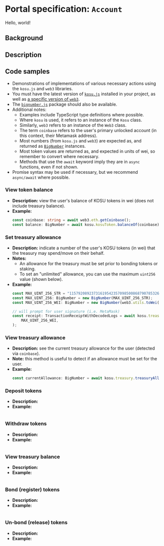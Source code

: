 # Portal specification: `Account`

Hello, world!

## Background

## Description

## Code samples

- Demonstrations of implementations of various necessary actions using the `kosu.js` and `web3` libraries.
- You must have the latest version of [`kosu.js`](https://www.npmjs.com/package/@kosu/kosu.js) installed in your project, as well as [a specific version of `web3`](https://www.npmjs.com/package/web3/v/1.0.0-beta.37). 
- The [`bignumber.js`](https://www.npmjs.com/package/bignumber.js) package should also be available. 
- Additional notes:
  - Examples include TypeScript type definitions where possible.
  - Where `kosu` is used, it refers to an instance of the `Kosu` class.
  - Similarly, `web3` refers to an instance of the `Web3` class.
  - The term `coinbase` refers to the user's primary unlocked account (in this context, their Metamask address).
  - Most numbers (from `kosu.js` and `web3`) are expected as, and returned as [`BigNumber`](https://www.npmjs.com/package/bignumber.js) instances.
  - Most token values are returned as, and expected in units of wei, so remember to convert where necessary.
  - Methods that use the `await` keyword imply they are in `async` functions, even if not shown.
 - Promise syntax may be used if necessary, but we recommend `async/await` where possible.

### View token balance
- **Description:** view the user's balance of KOSU tokens in wei (does not include treasury balance).
- **Example:**
  ```typescript
  const coinbase: string = await web3.eth.getCoinbase();
  const balance: BigNumber = await kosu.kosuToken.balanceOf(coinbase);
  ```

### Set treasury allowance
- **Description:** indicate a number of the user's KOSU tokens (in wei) that the treasury may spend/move on their behalf.
- **Notes:**
  - An allowance for the treasury must be set prior to bonding tokens or staking.
  - To set an "unlimited" allowance, you can use the maximum `uint256` value (shown below).
- **Example:**
  ```typescript
  const MAX_UINT_256_STR = "115792089237316195423570985008687907853269984665640564039457584007913129639935";
  const MAX_UINT_256: BigNumber = new BigNumber(MAX_UINT_256_STR);
  const MAX_UINT_256_WEI: BigNumber = new BigNumber(web3.utils.toWei(MAX_UINT_256));

  // will prompt for user signature (i.e. MetaMask)
  const receipt: TransactionReceiptWithDecodedLogs = await kosu.treasury.approveTreasury(
      MAX_UINT_256_WEI,
  );
  ```

### View treasury allowance
- **Description:** see the current treasury allowance for the user (detected via `coinbase`).
- **Note:** this method is useful to detect if an allowance must be set for the user.
- **Example:**
  ```typescript
  const currentAllowance: BigNumber = await kosu.treasury.treasuryAllowance();
  ```

### Deposit tokens
- **Description:**
- **Example:**
  ```typescript
  
  ```

### Withdraw tokens
- **Description:**
- **Example:**
  ```typescript
  
  ```

### View treasury balance
- **Description:**
- **Example:**
  ```typescript
  
  ```

### Bond (register) tokens
- **Description:**
- **Example:**
  ```typescript
  
  ```

### Un-bond (release) tokens
- **Description:**
- **Example:**
  ```typescript
  
  ```